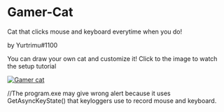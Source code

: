 # Gamer-Cat
Cat that clicks mouse and keyboard everytime when you do!

by Yurtrimu#1100

You can draw your own cat and customize it!
Click to the image to watch the setup tutorial

[![Gamer cat](https://cdn.discordapp.com/attachments/960269719368249458/965234774472015882/gamer_cat.PNG)](https://youtube.com)

//The program.exe may give wrong alert because it uses GetAsyncKeyState() that keyloggers use to record mouse and keyboard.

